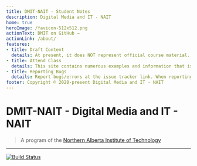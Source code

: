 ```yaml
---
title: DMIT-NAIT - Student Notes
description: Digital Media and IT - NAIT
home: true
heroImage: /favicon-512x512.png
actionText: DMIT on GitHub →
actionLink: /about/
features:
- title: Draft Content
  details: At present, it does NOT represent official course material. Official course material can be found on the Moodle website (https://moodle.nait.ca) for the course.
- title: Attend Class
  details: This site contains numerous examples and information that is available primarily in-class. Material presented in this site is subject to change during the course of the term. Therefore, it is imperitive that you, as a student, attend classes and take notes from information given in class.
- title: Reporting Bugs
  details: Report bugs/errors at the issue tracker link. When reporting errors, please identify the complete URL of the page and quote the portion of the page that has the error.
footer: Copyright © 2020-present Digital Media and IT - NAIT
---
```

# DMIT-NAIT - Digital Media and IT - NAIT

> A program of the [Northern Alberta Institute of Technology](http://nait.ca)

----


[![Build Status](https://github.com/DMIT-NAIT/DMIT-NAIT.github.io/workflows/Build%20and%20Deploy/badge.svg?branch=dev)](https://github.com/DMIT-NAIT/DMIT-NAIT.github.io/actions)
